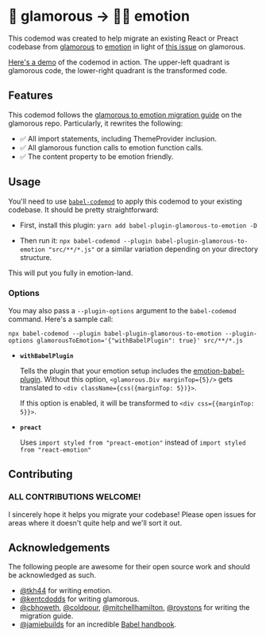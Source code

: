 # 💄 glamorous  → 👩‍🎤 emotion
This codemod was created to help migrate an existing React or Preact codebase from [glamorous](https://github.com/paypal/glamorous) to [emotion](https://github.com/emotion-js/emotion) in light of [this issue](https://github.com/paypal/glamorous/issues/419) on glamorous.

[Here's a demo](https://astexplorer.net/#/gist/7bc4771564a12c9f93c4904b3934aa1c/latest) of the codemod in action. The upper-left quadrant is glamorous code, the lower-right quadrant is the transformed code.

## Features
This codemod follows the [glamorous to emotion migration guide](https://github.com/paypal/glamorous/blob/master/other/EMOTION_MIGRATION.md) on the glamorous repo. Particularly, it rewrites the following:

- ✅ All import statements, including ThemeProvider inclusion.
- ✅ All glamorous function calls to emotion function calls.
- ✅ The content property to be emotion friendly.

## Usage
You'll need to use [`babel-codemod`](https://github.com/square/babel-codemod) to apply this codemod to your existing codebase. It should be pretty straightforward:

- First, install this plugin: `yarn add babel-plugin-glamorous-to-emotion -D`

- Then run it: `npx babel-codemod --plugin babel-plugin-glamorous-to-emotion "src/**/*.js"` or a similar variation depending on your directory structure.

This will put you fully in emotion-land.

### Options

You may also pass a `--plugin-options` argument to the `babel-codemod` command. Here's a sample call:

```
npx babel-codemod --plugin babel-plugin-glamorous-to-emotion --plugin-options glamorousToEmotion='{"withBabelPlugin": true}' src/**/*.js
```

- **`withBabelPlugin`**

  Tells the plugin that your emotion setup includes the [emotion-babel-plugin](https://github.com/emotion-js/emotion/tree/master/packages/babel-plugin-emotion). Without this option, `<glamorous.Div marginTop={5}/>` gets translated to `<div className={css({marginTop: 5})}>`.

  If this option is enabled, it will be transformed to `<div css={{marginTop: 5}}>`.

- **`preact`**

  Uses `import styled from "preact-emotion"` instead of `import styled from "react-emotion"`


## Contributing
### ALL CONTRIBUTIONS WELCOME!
I sincerely hope it helps you migrate your codebase! Please open issues for areas where it doesn't quite help and we'll sort it out.

## Acknowledgements
The following people are awesome for their open source work and should be acknowledged as such.

- [@tkh44](https://github.com/tkh44) for writing emotion.
- [@kentcdodds](https://github.com/kentcdodds) for writing glamorous.
- [@cbhoweth](https://github.com/cbhoweth), [@coldpour](https://github.com/coldpour), [@mitchellhamilton](https://github.com/mitchellhamilton), [@roystons](https://github.com/roystons) for writing the migration guide.
- [@jamiebuilds](https://github.com/jamiebuilds) for an incredible [Babel handbook](https://github.com/jamiebuilds/babel-handbook/blob/master/README.md).
